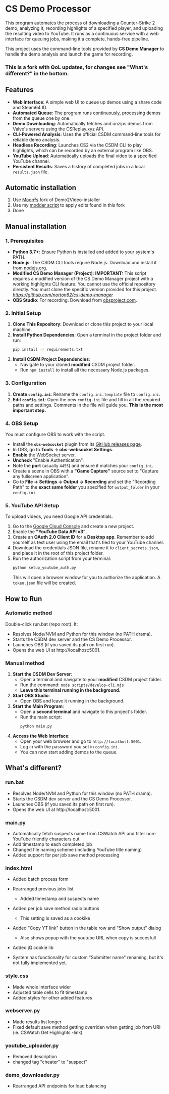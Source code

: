 # CS Demo Processor

This program automates the process of downloading a Counter-Strike 2 demo, analyzing it, recording highlights of a specified player, and uploading the resulting video to YouTube. It runs as a continuous service with a web interface for queuing jobs, making it a complete, hands-free pipeline.

This project uses the command-line tools provided by **CS Demo Manager** to handle the demo analysis and launch the game for recording.

### This is a fork with QoL updates, for changes see "What's different?" in the bottom.

## Features

* **Web Interface**: A simple web UI to queue up demos using a share code and Steam64 ID.
* **Automated Queue**: The program runs continuously, processing demos from the queue one by one.
* **Demo Downloading**: Automatically fetches and unzips demos from Valve's servers using the CSReplay.xyz API.
* **CLI-Powered Analysis**: Uses the official CSDM command-line tools for reliable demo analysis.
* **Headless Recording**: Launches CS2 via the CSDM CLI to play highlights, which can be recorded by an external program like OBS.
* **YouTube Upload**: Automatically uploads the final video to a specified YouTube channel.
* **Persistent Results**: Saves a history of completed jobs in a local `results.json` file.

## Automatic installation
1. Use [Moon²s](https://github.com/m0onmo0n/Demo2Video-Installer) fork of Demo2Video-installer
2. Use my [modder script](https://github.com/OeschMe/Demo2Video-modder) to apply edits found in this fork
3. Done


## Manual installation
### 1. Prerequisites

* **Python 3.7+**: Ensure Python is installed and added to your system's PATH.
* **Node.js**: The CSDM CLI tools require Node.js. Download and install it from [nodejs.org](https://nodejs.org/).
* **Modified CS Demo Manager (Project)**: **IMPORTANT:** This script requires a modified version of the CS Demo Manager project with a working highlights CLI feature. You cannot use the official repository directly. You must clone the specific version provided for this project. *https://github.com/norton62/cs-demo-manager*
* **OBS Studio**: For recording. Download from [obsproject.com](https://obsproject.com/).

### 2. Initial Setup

1.  **Clone This Repository**: Download or clone this project to your local machine.
2.  **Install Python Dependencies**: Open a terminal in the project folder and run:
    ```bash
    pip install -r requirements.txt
    ```
3.  **Install CSDM Project Dependencies**:
    * Navigate to your cloned **modified** CSDM project folder.
    * Run `npm install` to install all the necessary Node.js packages.

### 3. Configuration

1.  **Create `config.ini`**: Rename the `config.ini.template` file to `config.ini`.
2.  **Edit `config.ini`**: Open the new `config.ini` file and fill in all the required paths and settings. Comments in the file will guide you. **This is the most important step.**

### 4. OBS Setup

You must configure OBS to work with the script.

* Install the **`obs-websocket`** plugin from its [GitHub releases page](https://github.com/obsproject/obs-websocket/releases).
* In OBS, go to **Tools -> obs-websocket Settings**.
* **Enable** the WebSocket server.
* **Uncheck** "Enable Authentication".
* Note the **port** (usually `4455`) and ensure it matches your `config.ini`.
* Create a scene in OBS with a **"Game Capture"** source set to "Capture any fullscreen application".
* Go to **File -> Settings -> Output -> Recording** and set the "Recording Path" to the **exact same folder** you specified for `output_folder` in your `config.ini`.

### 5. YouTube API Setup

To upload videos, you need Google API credentials.

1.  Go to the [Google Cloud Console](https://console.cloud.google.com/) and create a new project.
2.  Enable the **"YouTube Data API v3"**.
3.  Create an **OAuth 2.0 Client ID** for a **Desktop app**. Remember to add yourself as test user using the email that's tied to your YouTube channel.
4.  Download the credentials JSON file, rename it to `client_secrets.json`, and place it in the root of this project folder.
5.  Run the authorization script from your terminal:
    ```bash
    python setup_youtube_auth.py
    ```
    This will open a browser window for you to authorize the application. A `token.json` file will be created.

## How to Run
### Automatic method

Double-click run.bat (repo root). It:

* Resolves Node/NVM and Python for this window (no PATH drama).
* Starts the CSDM dev server and the CS Demo Processor.
* Launches OBS (if you saved its path on first run).
* Opens the web UI at http://localhost:5001.


### Manual method
1.  **Start the CSDM Dev Server**:
    * Open a terminal and navigate to your **modified** CSDM project folder.
    * Run the command: `node scripts/develop-cli.mjs`
    * **Leave this terminal running in the background.**
2.  **Start OBS Studio**:
    * Open OBS and leave it running in the background.
3.  **Start the Main Program**:
    * Open a **second terminal** and navigate to this project's folder.
    * Run the main script:
        ```bash
        python main.py
        ```
4.  **Access the Web Interface**:
    * Open your web browser and go to `http://localhost:5001`.
    * Log in with the password you set in `config.ini`.
    * You can now start adding demos to the queue.
  

## What's different?

### run.bat
* Resolves Node/NVM and Python for this window (no PATH drama).
* Starts the CSDM dev server and the CS Demo Processor.
* Launches OBS (if you saved its path on first run).
* Opens the web UI at http://localhost:5001.

### main.py
* Automatically fetch suspects name from CSWatch API and filter non-YouTube friendly characters out
* Add timestamp to each completed job
* Changed file naming scheme (including YouTube title naming)
* Added support for per job save method processing


### index.html
* Added batch process form
* Rearranged previous jobs list
  * Added timestamp and suspects name
* Added per job save method radio buttons
  * This setting is saved as a cookike
* Added "Copy YT link" button in the table row and "Show output" dialog
  * Also shows popup with the youtube URL when copy is succesfull


* Added jQ cookie lib
* System has functionality for custom "Submitter name" renaming, but it's not fully implemented yet.


### style.css
* Made whole interface wider
* Adjusted table cells to fit timestamp
* Added styles for other added features

### webserver.py
* Made results list longer
* Fixed default save method getting overriden when getting job from URI (ie. CSWatch Get Highlights -link)

### youtube_uploader.py
* Removed description
* changed tag "cheater" to "suspect"

### demo_downloader.py
* Rearranged API endpoints for load balancing
